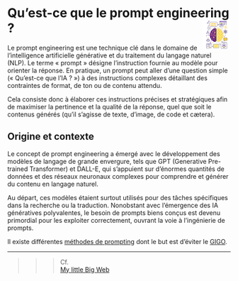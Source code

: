 # **Qu’est-ce que le prompt engineering ?** <a href="../"><img src="../../../../assets/images/atomicAi.png" alt="Les intelligences artificielles" align="right" height="64px"></a></h1>

Le prompt engineering est une technique clé dans le domaine de l’intelligence artificielle générative et du traitement du langage naturel (NLP). Le terme « prompt » désigne l’instruction fournie au modèle pour orienter la réponse. En pratique, un prompt peut aller d’une question simple (« Qu’est-ce que l’IA ? ») à des instructions complexes détaillant des contraintes de format, de ton ou de contenu attendu.

Cela consiste donc à élaborer ces instructions précises et stratégiques afin de maximiser la pertinence et la qualité de la réponse, quel que soit le contenus générés (qu’il s’agisse de texte, d’image, de code et cætera).

## Origine et contexte
Le concept de prompt engineering a émergé avec le développement des modèles de langage de grande envergure, tels que GPT (Generative Pre-trained Transformer) et DALL-E, qui s’appuient sur d’énormes quantités de données et des réseaux neuronaux complexes pour comprendre et générer du contenu en langage naturel.

Au départ, ces modèles étaient surtout utilisés pour des tâches spécifiques dans la recherche ou la traduction. Nonobstant avec l’émergence des IA génératives polyvalentes, le besoin de prompts biens conçus est devenu primordial pour les exploiter correctement, ouvrant la voie à l’ingénierie de prompts.

Il existe différentes [méthodes de prompting](../types) dont le but est d’éviter le [GIGO](../gigo).
___
>>> Cf.  
[My little Big Web](https://mylittlebigweb.com/blogue/prompt-engineering/#i3pcroe6k)
